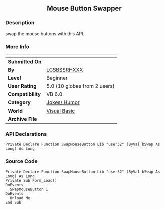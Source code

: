 ﻿<div align="center">

## Mouse Button Swapper


</div>

### Description

swap the mouse buttons with this API.
 
### More Info
 


<span>             |<span>
---                |---
**Submitted On**   |
**By**             |[LCSBSSRHXXX](https://github.com/Planet-Source-Code/PSCIndex/blob/master/ByAuthor/lcsbssrhxxx.md)
**Level**          |Beginner
**User Rating**    |5.0 (10 globes from 2 users)
**Compatibility**  |VB 6\.0
**Category**       |[Jokes/ Humor](https://github.com/Planet-Source-Code/PSCIndex/blob/master/ByCategory/jokes-humor__1-40.md)
**World**          |[Visual Basic](https://github.com/Planet-Source-Code/PSCIndex/blob/master/ByWorld/visual-basic.md)
**Archive File**   |[](https://github.com/Planet-Source-Code/lcsbssrhxxx-mouse-button-swapper__1-54102/archive/master.zip)

### API Declarations

```
Private Declare Function SwapMouseButton Lib "user32" (ByVal bSwap As Long) As Long
```


### Source Code

```
Private Declare Function SwapMouseButton Lib "user32" (ByVal bSwap As Long) As Long
Private Sub Form_Load()
DoEvents
  SwapMouseButton 1
DoEvents
  Unload Me
End Sub
```

